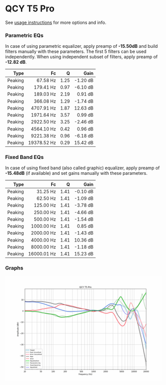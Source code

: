 # QCY T5 Pro
See [usage instructions](https://github.com/jaakkopasanen/AutoEq#usage) for more options and info.

### Parametric EQs
In case of using parametric equalizer, apply preamp of **-15.50dB** and build filters manually
with these parameters. The first 5 filters can be used independently.
When using independent subset of filters, apply preamp of **-12.82 dB**.

| Type    | Fc          |    Q | Gain     |
|--------:|------------:|-----:|---------:|
| Peaking | 67.58 Hz    | 1.25 | -1.20 dB |
| Peaking | 179.41 Hz   | 0.97 | -6.10 dB |
| Peaking | 189.03 Hz   | 2.19 | 0.91 dB  |
| Peaking | 366.08 Hz   | 1.29 | -1.74 dB |
| Peaking | 4707.91 Hz  | 1.87 | 12.63 dB |
| Peaking | 1971.64 Hz  | 3.57 | 0.99 dB  |
| Peaking | 2922.50 Hz  | 3.25 | -2.46 dB |
| Peaking | 4564.10 Hz  | 0.42 | 0.96 dB  |
| Peaking | 9221.38 Hz  | 0.96 | -6.18 dB |
| Peaking | 19378.52 Hz | 0.29 | 15.42 dB |

### Fixed Band EQs
In case of using fixed band (also called graphic) equalizer, apply preamp of **-15.48dB**
(if available) and set gains manually with these parameters.

| Type    | Fc          |    Q | Gain     |
|--------:|------------:|-----:|---------:|
| Peaking | 31.25 Hz    | 1.41 | -0.10 dB |
| Peaking | 62.50 Hz    | 1.41 | -1.09 dB |
| Peaking | 125.00 Hz   | 1.41 | -3.78 dB |
| Peaking | 250.00 Hz   | 1.41 | -4.66 dB |
| Peaking | 500.00 Hz   | 1.41 | -1.54 dB |
| Peaking | 1000.00 Hz  | 1.41 | 0.85 dB  |
| Peaking | 2000.00 Hz  | 1.41 | -1.43 dB |
| Peaking | 4000.00 Hz  | 1.41 | 10.36 dB |
| Peaking | 8000.00 Hz  | 1.41 | -1.18 dB |
| Peaking | 16000.01 Hz | 1.41 | 15.23 dB |

### Graphs
![](./QCY%20T5%20Pro.png)